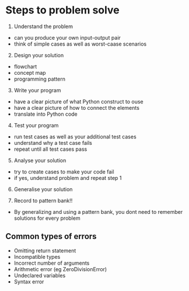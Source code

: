 # Steps to problem solve
1) Understand the problem
- can you produce your own input-output pair
- think of simple cases as well as worst-caase scenarios

2) Design your solution
- flowchart
- concept map
- programming pattern

3) Write your program
- have a clear picture of what Python construct to ouse
- have a clear picture of how to connect the elements
- translate into Python code

4) Test your program
- run test cases as well as your additional test cases
- understand why a test case fails
- repeat until all test cases pass 

5) Analyse your solution
- try to create cases to make your code fail
- if yes, understand problem and repeat step 1

6) Generalise your solution

7) Record to pattern bank!!
- By generalizing and using a pattern bank, you dont need to remember solutions for every problem

## Common types of errors
- Omitting return statement
- Incompatible types 
- Incorrect number of arguments
- Arithmetic error (eg ZeroDivisionError)
- Undeclared variables
- Syntax error